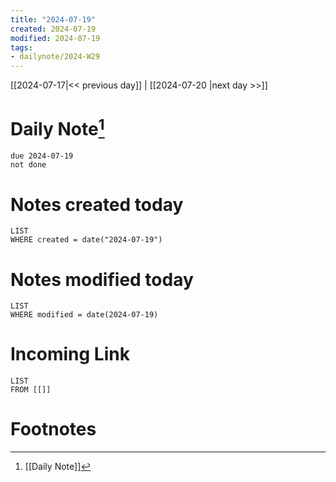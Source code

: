 ```yaml
---
title: "2024-07-19"
created: 2024-07-19
modified: 2024-07-19
tags:
- dailynote/2024-W29
---
```


[[2024-07-17|<< previous day]] | [[2024-07-20 |next day >>]]

# Daily Note[^1]
```tasks
due 2024-07-19
not done
```
# Notes created today
```dataview
LIST
WHERE created = date("2024-07-19")
```
# Notes modified today
```dataview
LIST
WHERE modified = date(2024-07-19)
```
# Incoming Link
```dataview
LIST
FROM [[]]
```
# Footnotes

[^1]: [[Daily Note]]
